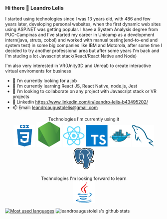 ### Hi there 👋 Leandro Lelis

I started using technologies since I was 13 years old, with 486 and few years later, developing personal websites, when the first dynamic web sites using ASP.NET was getting popular. I have a System Analysis degree from PUC-Campinas and I've started my career in Unicamp as a development intern(java, struts, cobol) and worked with manual testing(end-to-end and system test) in some big companies like IBM and Motorola, after some time I decided to try another professional area but after some years I'm back and I'm studing a lot Javascript stack(React/React Native and Node)

I'm also very interested in VR(Unity3D and Unreal) to create interactive virtual enviroments for business

- 🔭 I’m currently looking for a job
- 🌱 I’m currently learning React JS, React Native, node.js, Jest
- 👯 I’m looking to collaborate on any project with Javascript stack or VR projects
- 💬 Linkedin https://www.linkedin.com/in/leandro-lelis-b43495202/
- 📫 Email: leandroaugustolelis@gmail.com


<p align="center">
Technologies I'm currently using it
  <br>
<img src="https://github.com/devicons/devicon/blob/master/icons/css3/css3-plain-wordmark.svg" alt="css3" width="70" height="70"/>
<img src="https://github.com/devicons/devicon/blob/master/icons/nodejs/nodejs-original.svg" alt="node" width="80" height="80"/>
<img src="https://github.com/devicons/devicon/blob/master/icons/react/react-original.svg" alt="reactJS and react native"  width="70" height="70"/>
<img src="https://github.com/devicons/devicon/blob/master/icons/typescript/typescript-original.svg" alt="typescript" width="70" height="70"/>
<img src="https://github.com/devicons/devicon/blob/master/icons/docker/docker-original.svg" alt="docker" width="70" height="70"/>
<img src="https://github.com/devicons/devicon/blob/master/icons/mysql/mysql-original.svg" alt="mysql" width="70" height="70"/>
<img src="https://github.com/devicons/devicon/blob/master/icons/postgresql/postgresql-original.svg" alt="postgreesql" width="70" height="70"/>
  <br>
  <br>
    Technologies I'm looking forward to learn
  <br>
<img src="https://github.com/devicons/devicon/blob/master/icons/java/java-original.svg" alt="css3" width="70" height="70"/>


[![Most used languages](https://github-readme-stats.vercel.app/api/top-langs/?username=leandroaugustolelis&langs_count=5)](https://github.com/anuraghazra/github-readme-stats)
![leandroaugustolelis's github stats](https://github-readme-stats.vercel.app/api?username=leandroaugustolelis&show_icons=true&theme=react)
